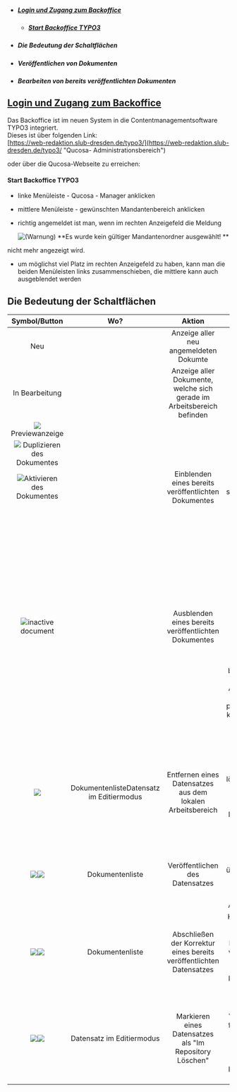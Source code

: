* ##### [Login und Zugang zum Backoffice](#login-und-zugang-zum-backoffice)

  * ##### [Start Backoffice TYPO3](#start-backoffice-typo3)

* ##### Die Bedeutung der Schaltflächen
* ##### Veröffentlichen von Dokumenten
* ##### Bearbeiten von bereits veröffentlichten Dokumenten

## [Login und Zugang zum Backoffice](#login-und-zugang-zum-backoffice)

Das Backoffice ist im neuen System in die Contentmanagementsoftware TYPO3 integriert.  
Dieses ist über folgenden Link:  
[https://web-redaktion.slub-dresden.de/typo3/](https://web-redaktion.slub-dresden.de/typo3/ "Qucosa- Administrationsbereich")

oder über die Qucosa-Webseite zu erreichen:

  


#### Start Backoffice TYPO3

* linke Menüleiste - Qucosa - Manager anklicken
* mittlere Menüleiste - gewünschten Mandantenbereich anklicken
* richtig angemeldet ist man, wenn im rechten Anzeigefeld die Meldung 

  ![](file:///C:/Users/hoericht/AppData/Local/Temp/msohtmlclip1/01/clip_image001.png "\(Warnung\)") **Es wurde kein gültiger Mandantenordner ausgewählt! **

nicht mehr angezeigt wird.

* um möglichst viel Platz im rechten Anzeigefeld zu haben, kann man die beiden Menüleisten links zusammenschieben, die mittlere kann auch ausgeblendet werden

 



## Die Bedeutung der Schaltflächen



| **Symbol/Button** | **Wo?** | **Aktion** |  |
| :---: | :---: | :---: | :---: |
| Neu |  | Anzeige aller neu angemeldeten Dokumte |  |
| In Bearbeitung |  | Anzeige aller Dokumente, welche sich gerade im Arbeitsbereich befinden |  |
| ![](file:///C:/Users/hoericht/AppData/Local/Temp/msohtmlclip1/01/clip_image001.png) Previewanzeige |  |  |  |
| ![](file:///C:/Users/hoericht/AppData/Local/Temp/msohtmlclip1/01/clip_image002.png) Duplizieren des Dokumentes |  |  |  |
| ![](file:///C:/Users/hoericht/AppData/Local/Temp/msohtmlclip1/01/clip_image003.png)Aktivieren des Dokumentes |  | Einblenden eines bereits veröffentlichten Dokumentes | ein zuvor inaktiv gesetztes Dokument soll wieder in die Suche integriert werden |
| ![](file:///C:/Users/hoericht/AppData/Local/Temp/msohtmlclip1/01/clip_image004.png)inactive document |  | Ausblenden eines bereits veröffentlichten Dokumentes | Dokument kann in der Suche nicht mehr gefunden werden, es erscheint nicht in der Landing-PageDokument ist im Frontend nicht mehr sichtbarInaktiv gesetzte Dokumente können im Arbeitsbereich gelöscht werden, es wird innerhalb des Repositories ein Schalter umgelegt. Dadurch hat man die Möglichkeit den Arbeitsbereich für bestimmte Dokumente zu leeren. \(Welcher Anwendungsfall in der Praxis ???? Noch prüfen !\) Das dokument könnte später wieder in den Arbeitsbereich geladen werden. ??? wie ? |
| ![](file:///C:/Users/hoericht/AppData/Local/Temp/msohtmlclip1/01/clip_image005.png) | DokumentenlisteDatensatz im Editiermodus | Entfernen eines Datensatzes aus dem lokalen Arbeitsbereich | Möglichkeit, einen Datensatz vor der Veröffentlichung zu löschenMöglichkeit, die Kopie eines Datensatzes, die zur Aktualisierung in den lokalen Arbeitsbereich geholt wurde, zu löschen |
| ![](file:///C:/Users/hoericht/AppData/Local/Temp/msohtmlclip1/01/clip_image006.png)![](file:///C:/Users/hoericht/AppData/Local/Temp/msohtmlclip1/01/clip_image007.png) | Dokumentenliste | Veröffentlichen des Datensatzes | Metadaten und Datei\(en\) werden ins Repository übertragenPräsentation über die Recherche erfolgtDokument wird nicht mehr im lokalen Arbeitsbereich gelistet |
| ![](file:///C:/Users/hoericht/AppData/Local/Temp/msohtmlclip1/01/clip_image008.png)![](file:///C:/Users/hoericht/AppData/Local/Temp/msohtmlclip1/01/clip_image009.png) | Dokumentenliste | Abschließen der Korrektur eines bereits veröffentlichten Datensatzes | Kopie des Datensatzes wurde im lokalen Arbeitsbereich bearbeitetKorrekturen werden ins Repository übertragenDokument wird nicht mehr im lokalen Arbeitsbereich gelistet |
| ![](file:///C:/Users/hoericht/AppData/Local/Temp/msohtmlclip1/01/clip_image010.png)![](file:///C:/Users/hoericht/AppData/Local/Temp/msohtmlclip1/01/clip_image011.png) | Datensatz im Editiermodus | Markieren eines Datensatzes als "Im Repository Löschen" | Schaltfläche steht nur für Datensätze zur Verfügung, die bereits freigeschaltet wurden, sich im Repository befinden und für die eine Kopie zur Aktualisierung in den lokalen Arbeitsbereich geholt wurde |



